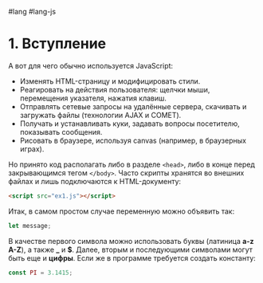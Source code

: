 #lang #lang-js

# 1. Вступление

А вот для чего обычно используется JavaScript:

- Изменять HTML-страницу и модифицировать стили.
- Реагировать на действия пользователя: щелчки мыши, перемещения указателя, нажатия клавиш.
- Отправлять сетевые запросы на удалённые сервера, скачивать и загружать файлы (технологии AJAX и COMET).
- Получать и устанавливать куки, задавать вопросы посетителю, показывать сообщения.
- Рисовать в браузере, используя canvas (например, в браузерных играх).

Но принято код располагать либо в разделе `<head>`, либо в конце перед закрывающимся тегом `</body>`.
Часто скрипты хранятся во внешних файлах и лишь подключаются к HTML-документу: 

```html
<script src="ex1.js"></script>
```

Итак, в самом простом случае переменную можно объявить так:

```javascript
let message;
```

В качестве первого символа можно использовать буквы (латиница **a-z A-Z**), а также **\_** и **$**. Далее, вторым и последующими символами могут быть еще и **цифры**.
Если же в программе требуется создать константу:

```javascript
const PI = 3.1415;
```
